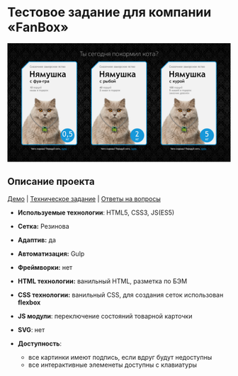 # Тестовое задание для компании «FanBox»

![alt-Макет](index.jpg)

## Описание проекта

[Демо](https://cybersunt.github.io/funbox/public) | [Техническое задание](Specification.md) | [Ответы на вопросы](FAQ.md)

* **Используемые технологии**: HTML5, CSS3, JS(ES5)
* **Сетка:** Резинова
* **Адаптив:** да
* **Автоматизация:** Gulp
* **Фреймворки:** нет

* **HTML технологии:** ванильный HTML, разметка по БЭМ
* **CSS технологии:** ванильный СSS, для создания сеток использован **flexbox**
* **JS модули**: переключение состояний товарной карточки
* **SVG**: нет

* **Доступность**:
    *  все картинки имеют подпись, если вдруг будут недоступны
    *  все интерактивные элеменеты доступны с клавиатуры
